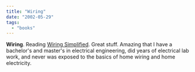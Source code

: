 ```yaml
---
title: "Wiring"
date: "2002-05-29"
tags: 
  - "books"
---
```


**Wiring**. Reading [Wiring Simplified](http://www.amazon.com/exec/obidos/ASIN/0960329471/qid=1022705116/sr=8-1/ref=sr_8_1/103-4066761-9889461). Great stuff. Amazing that I have a bachelor's and master's in electrical engineering, did years of electrical lab work, and never was exposed to the basics of home wiring and home electricity.
